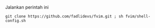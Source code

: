 Jalankan perintah ini

```
git clone https://github.com/fadlidevs/fvim.git ; sh fvim/shell-config.sh
